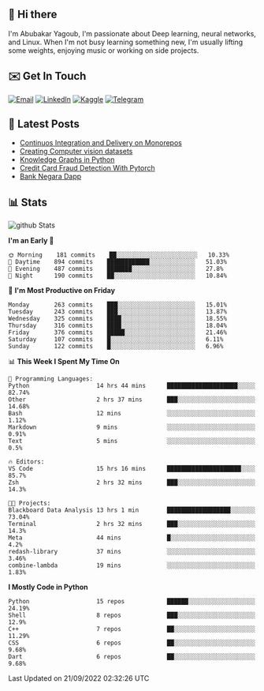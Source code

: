 ## 👋 Hi there

I'm Abubakar Yagoub, I'm passionate about Deep learning, neural networks, and
Linux. When I'm not busy learning something new, I'm usually lifting some
weights, enjoying music or working on side projects.

## ✉️ Get In Touch

[![Email](https://img.shields.io/badge/Email-f1f1f1?style=for-the-badge&logo=gmail&logoColor=0f111a)](mailto:git@blacksuan19.dev)
[![LinkedIn](https://img.shields.io/badge/LinkedIn-0077B5?style=for-the-badge&logo=linkedin&logoColor=white)](https://www.linkedin.com/in/blacksuan19/)
[![Kaggle](https://img.shields.io/badge/Kaggle-5acfff?style=for-the-badge&logo=kaggle&logoColor=white)](http://kaggle.com/abubakaryagob/)
[![Telegram](https://img.shields.io/badge/Telegram-2CA5E0?style=for-the-badge&logo=telegram&logoColor=white)](https://t.me/blacksuan19)

## 📩 Latest Posts

<!-- BLOG-POST-LIST:START -->
- [Continuos Integration and Delivery on Monorepos](http://blacksuan19.dev/blog/github-actions-monorepos/)
- [Creating Computer vision datasets](http://blacksuan19.dev/blog/creating-datasets/)
- [Knowledge Graphs in Python](http://blacksuan19.dev/projects/Knowledge_Graphs/)
- [Credit Card Fraud Detection With Pytorch](http://blacksuan19.dev/projects/credit-card-fraud-detection-with-pytorch/)
- [Bank Negara Dapp](http://blacksuan19.dev/projects/bank-negara/)
<!-- BLOG-POST-LIST:END -->

## 📊 Stats

![github Stats](https://github-readme-stats.vercel.app/api?username=blacksuan19&theme=github_dark&show_icons=true&count_private=true&custom_title=Github%20Stats&hide_border=true)

<!--START_SECTION:waka-->
**I'm an Early 🐤** 

```text
🌞 Morning    181 commits    ██░░░░░░░░░░░░░░░░░░░░░░░   10.33% 
🌆 Daytime    894 commits    ████████████░░░░░░░░░░░░░   51.03% 
🌃 Evening    487 commits    ███████░░░░░░░░░░░░░░░░░░   27.8% 
🌙 Night      190 commits    ██░░░░░░░░░░░░░░░░░░░░░░░   10.84%

```
📅 **I'm Most Productive on Friday** 

```text
Monday       263 commits    ███░░░░░░░░░░░░░░░░░░░░░░   15.01% 
Tuesday      243 commits    ███░░░░░░░░░░░░░░░░░░░░░░   13.87% 
Wednesday    325 commits    ████░░░░░░░░░░░░░░░░░░░░░   18.55% 
Thursday     316 commits    ████░░░░░░░░░░░░░░░░░░░░░   18.04% 
Friday       376 commits    █████░░░░░░░░░░░░░░░░░░░░   21.46% 
Saturday     107 commits    █░░░░░░░░░░░░░░░░░░░░░░░░   6.11% 
Sunday       122 commits    █░░░░░░░░░░░░░░░░░░░░░░░░   6.96%

```


📊 **This Week I Spent My Time On** 

```text
💬 Programming Languages: 
Python                   14 hrs 44 mins      ████████████████████░░░░░   82.74% 
Other                    2 hrs 37 mins       ███░░░░░░░░░░░░░░░░░░░░░░   14.68% 
Bash                     12 mins             ░░░░░░░░░░░░░░░░░░░░░░░░░   1.12% 
Markdown                 9 mins              ░░░░░░░░░░░░░░░░░░░░░░░░░   0.91% 
Text                     5 mins              ░░░░░░░░░░░░░░░░░░░░░░░░░   0.5%

🔥 Editors: 
VS Code                  15 hrs 16 mins      █████████████████████░░░░   85.7% 
Zsh                      2 hrs 32 mins       ███░░░░░░░░░░░░░░░░░░░░░░   14.3%

🐱‍💻 Projects: 
Blackboard Data Analysis 13 hrs 1 min        ██████████████████░░░░░░░   73.04% 
Terminal                 2 hrs 32 mins       ███░░░░░░░░░░░░░░░░░░░░░░   14.3% 
Meta                     44 mins             █░░░░░░░░░░░░░░░░░░░░░░░░   4.2% 
redash-library           37 mins             ░░░░░░░░░░░░░░░░░░░░░░░░░   3.46% 
combine-lambda           19 mins             ░░░░░░░░░░░░░░░░░░░░░░░░░   1.83%

```

**I Mostly Code in Python** 

```text
Python                   15 repos            ██████░░░░░░░░░░░░░░░░░░░   24.19% 
Shell                    8 repos             ███░░░░░░░░░░░░░░░░░░░░░░   12.9% 
C++                      7 repos             ██░░░░░░░░░░░░░░░░░░░░░░░   11.29% 
CSS                      6 repos             ██░░░░░░░░░░░░░░░░░░░░░░░   9.68% 
Dart                     6 repos             ██░░░░░░░░░░░░░░░░░░░░░░░   9.68%

```



 Last Updated on 21/09/2022 02:32:26 UTC
<!--END_SECTION:waka-->
